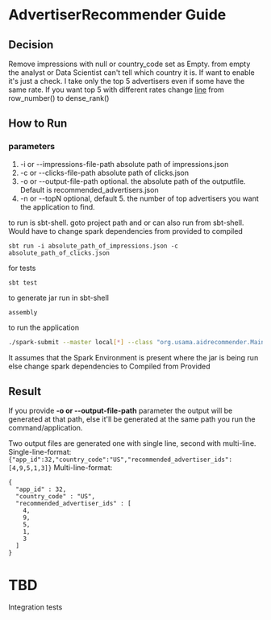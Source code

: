 # AdvertiserRecommender Guide
## Decision 
Remove impressions with null or country_code set as Empty. from empty the analyst or Data Scientist can't tell which country it is. 
If want to enable it's just a check.
I take only the top 5 advertisers even if some have the same rate. If you want top 5 with different rates change
[line](https://github.com/usamaB/AdvertiserRecommender/blob/master/src/main/scala/org/usama/aidrecommender/jobs/AdvertiserRecommender.scala#L162) from row_number() to dense_rank()

## How to Run
### parameters 
1) -i or --impressions-file-path absolute path of impressions.json
2) -c or --clicks-file-path absolute path of clicks.json
3) -o or --output-file-path optional. the absolute path of the outputfile. Default is recommended_advertisers.json
4) -n or --topN optional, default 5. the number of top advertisers you want the application to find.  
 
to run is sbt-shell. goto project path and or can also run from sbt-shell. Would have to change spark dependencies from provided to compiled
```sbtshell
sbt run -i absolute_path_of_impressions.json -c absolute_path_of_clicks.json
```

for tests
```sbtshell
sbt test
```

to generate jar run in sbt-shell
```sbtshell
assembly
```
 
to run the application
```bash 
./spark-submit --master local[*] --class "org.usama.aidrecommender.Main" asbolute_path_to_AdvertiserRecommender.jar -i impressions.json -c clicks.json
```
It assumes that the Spark Environment is present where the jar is being run else change spark dependencies to Compiled from Provided

## Result
If you provide **-o or --output-file-path** parameter the output will be generated at that path, else it'll be generated at the same path you run the command/application.

Two output files are generated one with single line, second with multi-line.
Single-line-format: ```{"app_id":32,"country_code":"US","recommended_advertiser_ids":[4,9,5,1,3]}```
Multi-line-format:  
```
{
  "app_id" : 32,
  "country_code" : "US",
  "recommended_advertiser_ids" : [
    4,
    9,
    5,
    1,
    3
  ]
}
```

# TBD
Integration tests
